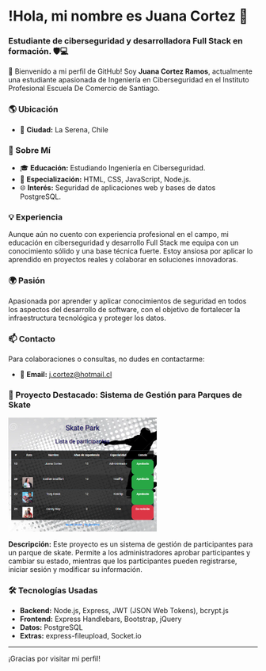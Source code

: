 # !Hola, mi nombre es Juana Cortez 👋
### Estudiante de ciberseguridad y desarrolladora Full Stack en formación. 🛡️💻

👋 Bienvenido a mi perfil de GitHub! Soy **Juana Cortez Ramos**, actualmente una estudiante apasionada de Ingeniería en Ciberseguridad en el Instituto Profesional Escuela De Comercio de Santiago.

### 🌎 Ubicación
- 📍 **Ciudad:** La Serena, Chile

### 🚀 Sobre Mí
- 🎓 **Educación:** Estudiando Ingeniería en Ciberseguridad.
- 💼 **Especialización:** HTML, CSS, JavaScript, Node.js.
- 🌐 **Interés:** Seguridad de aplicaciones web y bases de datos PostgreSQL.

### 💡 Experiencia
Aunque aún no cuento con experiencia profesional en el campo, mi educación en ciberseguridad y desarrollo Full Stack me equipa con un conocimiento sólido y una base técnica fuerte. Estoy ansiosa por aplicar lo aprendido en proyectos reales y colaborar en soluciones innovadoras.

### 🌍 Pasión
Apasionada por aprender y aplicar conocimientos de seguridad en todos los aspectos del desarrollo de software, con el objetivo de fortalecer la infraestructura tecnológica y proteger los datos.

### 📫 Contacto
Para colaboraciones o consultas, no dudes en contactarme:
- 📧 **Email:** [j.cortez@hotmail.cl](mailto:j.cortez@hotmail.cl)

### 📁 Proyecto Destacado: Sistema de Gestión para Parques de Skate

<a href="https://github.com/JuanaC24/Skate-Park">
    <img src="Skate-Park.png" alt="Parque de Patinaje" width="300"/>
</a>

**Descripción:** Este proyecto es un sistema de gestión de participantes para un parque de skate. Permite a los administradores aprobar participantes y cambiar su estado, mientras que los participantes pueden registrarse, iniciar sesión y modificar su información.

### 🛠 Tecnologías Usadas
- **Backend:** Node.js, Express, JWT (JSON Web Tokens), bcrypt.js
- **Frontend:** Express Handlebars, Bootstrap, jQuery
- **Datos:** PostgreSQL
- **Extras:** express-fileupload, Socket.io

---

¡Gracias por visitar mi perfil!
